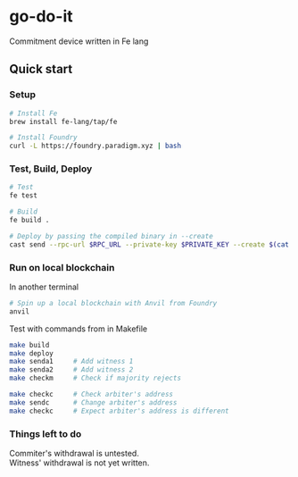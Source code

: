 # go-do-it
Commitment device written in Fe lang

## Quick start
### Setup
```bash
# Install Fe
brew install fe-lang/tap/fe

# Install Foundry
curl -L https://foundry.paradigm.xyz | bash
```

### Test, Build, Deploy
```bash
# Test
fe test

# Build
fe build .

# Deploy by passing the compiled binary in --create
cast send --rpc-url $RPC_URL --private-key $PRIVATE_KEY --create $(cat output/GoDoIt/GoDoIt.bin)
```

### Run on local blockchain
In another terminal
```bash
# Spin up a local blockchain with Anvil from Foundry
anvil
```

Test with commands from in Makefile
```bash
make build
make deploy
make senda1     # Add witness 1
make senda2     # Add witness 2
make checkm     # Check if majority rejects

make checkc     # Check arbiter's address
make sendc      # Change arbiter's address
make checkc     # Expect arbiter's address is different
```

### Things left to do
Commiter's withdrawal is untested.  
Witness' withdrawal is not yet written.
